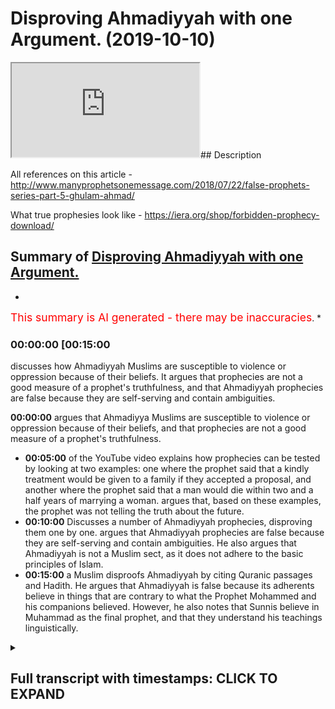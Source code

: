 # Disproving Ahmadiyyah with one Argument. (2019-10-10)

<iframe loading='lazy' src='https://www.youtube.com/embed/tFXReth0BEM'></iframe>## Description

All references on this article  - <http://www.manyprophetsonemessage.com/2018/07/22/false-prophets-series-part-5-ghulam-ahmad/>

What true prophesies look like - <https://iera.org/shop/forbidden-prophecy-download/>

## Summary of [Disproving Ahmadiyyah with one Argument.](https://www.youtube.com/watch?v=tFXReth0BEM)

*

<span style="color:red; font-size:125%">This summary is AI generated - there may be inaccuracies</span>. *

### <a onclick="modifyYTiframeseektime('900')">00:00:00 [00:15:00</a>

 discusses how Ahmadiyyah Muslims are susceptible to violence or oppression because of their beliefs. It argues that prophecies are not a good measure of a prophet's truthfulness, and that Ahmadiyyah prophecies are false because they are self-serving and contain ambiguities.

**<a onclick="modifyYTiframeseektime('0')">00:00:00</a>**  argues that Ahmadiyya Muslims are susceptible to violence or oppression because of their beliefs, and that prophecies are not a good measure of a prophet's truthfulness.

* **<a onclick="modifyYTiframeseektime('300')">00:05:00</a>** of the YouTube video explains how prophecies can be tested by looking at two examples: one where the prophet said that a kindly treatment would be given to a family if they accepted a proposal, and another where the prophet said that a man would die within two and a half years of marrying a woman. argues that, based on these examples, the prophet was not telling the truth about the future.
* **<a onclick="modifyYTiframeseektime('600')">00:10:00</a>** Discusses a number of Ahmadiyyah prophecies, disproving them one by one. argues that Ahmadiyyah prophecies are false because they are self-serving and contain ambiguities. He also argues that Ahmadiyyah is not a Muslim sect, as it does not adhere to the basic principles of Islam.
* **<a onclick="modifyYTiframeseektime('900')">00:15:00</a>**  a Muslim disproofs Ahmadiyyah by citing Quranic passages and Hadith. He argues that Ahmadiyyah is false because its adherents believe in things that are contrary to what the Prophet Mohammed and his companions believed. However, he also notes that Sunnis believe in Muhammad as the final prophet, and that they understand his teachings linguistically.

<details><summary><h2>Full transcript with timestamps: CLICK TO EXPAND</h2></summary>

<a onclick="modifyYTiframeseektime('0)')">0:00:00 Salam alaikum warahmatullahi what I care</a>
<a onclick="modifyYTiframeseektime('2)')">0:00:02 - how are you guys doing and this is a</a>
<a onclick="modifyYTiframeseektime('4)')">0:00:04 short video hopefully which is meant to</a>
<a onclick="modifyYTiframeseektime('7)')">0:00:07 elucidate our brothers and humanity from</a>
<a onclick="modifyYTiframeseektime('11)')">0:00:11 the at midi community of course we</a>
<a onclick="modifyYTiframeseektime('14)')">0:00:14 understand that the ahmadiyya community</a>
<a onclick="modifyYTiframeseektime('16)')">0:00:16 is a small community of about ten</a>
<a onclick="modifyYTiframeseektime('19)')">0:00:19 million people worldwide according to</a>
<a onclick="modifyYTiframeseektime('21)')">0:00:21 statistics and then we also understand</a>
<a onclick="modifyYTiframeseektime('23)')">0:00:23 that they because of that because of</a>
<a onclick="modifyYTiframeseektime('26)')">0:00:26 that may be susceptible to kind of</a>
<a onclick="modifyYTiframeseektime('29)')">0:00:29 violence or oppression all these things</a>
<a onclick="modifyYTiframeseektime('31)')">0:00:31 Wow so the first thing we should</a>
<a onclick="modifyYTiframeseektime('33)')">0:00:33 actually sell by saying is that whenever</a>
<a onclick="modifyYTiframeseektime('36)')">0:00:36 you see people who who are susceptible</a>
<a onclick="modifyYTiframeseektime('40)')">0:00:40 to those things we should be careful not</a>
<a onclick="modifyYTiframeseektime('42)')">0:00:42 to twist you know ideological points of</a>
<a onclick="modifyYTiframeseektime('45)')">0:00:45 contention theological points of</a>
<a onclick="modifyYTiframeseektime('47)')">0:00:47 contention which I'm going to raise in</a>
<a onclick="modifyYTiframeseektime('48)')">0:00:48 fact in this video to religious violence</a>
<a onclick="modifyYTiframeseektime('52)')">0:00:52 or oppression or anything like that so</a>
<a onclick="modifyYTiframeseektime('55)')">0:00:55 that's that's a disclaimer that I want</a>
<a onclick="modifyYTiframeseektime('56)')">0:00:56 to make and just for those who don't</a>
<a onclick="modifyYTiframeseektime('58)')">0:00:58 understand who and what the Atman is aa</a>
<a onclick="modifyYTiframeseektime('62)')">0:01:02 the admin is are a group of people who</a>
<a onclick="modifyYTiframeseektime('64)')">0:01:04 believe in the Quran the veracity of the</a>
<a onclick="modifyYTiframeseektime('66)')">0:01:06 Quran and they actually even believe in</a>
<a onclick="modifyYTiframeseektime('69)')">0:01:09 the son now the you know the the</a>
<a onclick="modifyYTiframeseektime('71)')">0:01:11 literature of the Muslims of the Sunni</a>
<a onclick="modifyYTiframeseektime('74)')">0:01:14 Muslims like Bukhari Muslim etc and what</a>
<a onclick="modifyYTiframeseektime('78)')">0:01:18 they also believe which is what</a>
<a onclick="modifyYTiframeseektime('79)')">0:01:19 separates them from the main body of</a>
<a onclick="modifyYTiframeseektime('81)')">0:01:21 Sunni Islam and Shia Islam the fact that</a>
<a onclick="modifyYTiframeseektime('85)')">0:01:25 there was a prophet that came after they</a>
<a onclick="modifyYTiframeseektime('86)')">0:01:26 call him what I'm Ahmed now this man was</a>
<a onclick="modifyYTiframeseektime('88)')">0:01:28 a man who was born 1835 and died in 1908</a>
<a onclick="modifyYTiframeseektime('92)')">0:01:32 and was in British occupied India at</a>
<a onclick="modifyYTiframeseektime('96)')">0:01:36 that time now I'm not gonna go to</a>
<a onclick="modifyYTiframeseektime('98)')">0:01:38 conspiracy theories about him lazing and</a>
<a onclick="modifyYTiframeseektime('100)')">0:01:40 conspiring with the British it of course</a>
<a onclick="modifyYTiframeseektime('102)')">0:01:42 this is the main stream kind of</a>
<a onclick="modifyYTiframeseektime('104)')">0:01:44 narrative within Sunni circles which is</a>
<a onclick="modifyYTiframeseektime('107)')">0:01:47 that you know he was conspiring with a</a>
<a onclick="modifyYTiframeseektime('109)')">0:01:49 British or he was enacting the British</a>
<a onclick="modifyYTiframeseektime('111)')">0:01:51 will in that you know he kind of unquiet</a>
<a onclick="modifyYTiframeseektime('117)')">0:01:57 eyes the the obligation of jihad</a>
<a onclick="modifyYTiframeseektime('121)')">0:02:01 physical fighting back because the</a>
<a onclick="modifyYTiframeseektime('124)')">0:02:04 British at that time they had an agenda</a>
<a onclick="modifyYTiframeseektime('127)')">0:02:07 of course to to</a>
<a onclick="modifyYTiframeseektime('131)')">0:02:11 do you militarize if you like the</a>
<a onclick="modifyYTiframeseektime('134)')">0:02:14 aggressing military elements of the</a>
<a onclick="modifyYTiframeseektime('137)')">0:02:17 indian colonial people's that's that's a</a>
<a onclick="modifyYTiframeseektime('141)')">0:02:21 conspiracy i will call it or it could be</a>
<a onclick="modifyYTiframeseektime('143)')">0:02:23 true</a>
<a onclick="modifyYTiframeseektime('143)')">0:02:23 i'm not going into the details of this</a>
<a onclick="modifyYTiframeseektime('145)')">0:02:25 now because it's not my area of interest</a>
<a onclick="modifyYTiframeseektime('147)')">0:02:27 at this point in time but it's important</a>
<a onclick="modifyYTiframeseektime('150)')">0:02:30 just to know what kind of narratives are</a>
<a onclick="modifyYTiframeseektime('152)')">0:02:32 out there now here's what I do want to</a>
<a onclick="modifyYTiframeseektime('154)')">0:02:34 say what you think is very important how</a>
<a onclick="modifyYTiframeseektime('157)')">0:02:37 do we know a profit is a profit this is</a>
<a onclick="modifyYTiframeseektime('159)')">0:02:39 a good question</a>
<a onclick="modifyYTiframeseektime('160)')">0:02:40 okay how do we know a profit is a profit</a>
<a onclick="modifyYTiframeseektime('161)')">0:02:41 now in the Islamic tradition I've</a>
<a onclick="modifyYTiframeseektime('163)')">0:02:43 already made the argument that from a</a>
<a onclick="modifyYTiframeseektime('165)')">0:02:45 completely textual basis that they</a>
<a onclick="modifyYTiframeseektime('168)')">0:02:48 cannot be seen to be any profit that</a>
<a onclick="modifyYTiframeseektime('169)')">0:02:49 comes after Prophet Muhammad why because</a>
<a onclick="modifyYTiframeseektime('172)')">0:02:52 of the versions of lab where he's</a>
<a onclick="modifyYTiframeseektime('174)')">0:02:54 referred to as hot and hot in the</a>
<a onclick="modifyYTiframeseektime('176)')">0:02:56 beginning so that he's the scene of the</a>
<a onclick="modifyYTiframeseektime('180)')">0:03:00 profits point is also the final prophet</a>
<a onclick="modifyYTiframeseektime('182)')">0:03:02 now linguists and professor hoon</a>
<a onclick="modifyYTiframeseektime('184)')">0:03:04 exegetes of the Quran through all of</a>
<a onclick="modifyYTiframeseektime('186)')">0:03:06 history have said that this means that</a>
<a onclick="modifyYTiframeseektime('188)')">0:03:08 he is the final prophet the Prophet</a>
<a onclick="modifyYTiframeseektime('189)')">0:03:09 himself said in Buhari</a>
<a onclick="modifyYTiframeseektime('191)')">0:03:11 in many different anyway I have in fact</a>
<a onclick="modifyYTiframeseektime('193)')">0:03:13 different narrations that let it be</a>
<a onclick="modifyYTiframeseektime('195)')">0:03:15 about me there's no prophet afternoon</a>
<a onclick="modifyYTiframeseektime('196)')">0:03:16 now this is the strongest argument and</a>
<a onclick="modifyYTiframeseektime('198)')">0:03:18 there are many arguments which are</a>
<a onclick="modifyYTiframeseektime('199)')">0:03:19 subsidiary to those arguments we shall</a>
<a onclick="modifyYTiframeseektime('201)')">0:03:21 meet to show that there cannot be a</a>
<a onclick="modifyYTiframeseektime('204)')">0:03:24 prophet after prophet Muhammad from an</a>
<a onclick="modifyYTiframeseektime('206)')">0:03:26 Islamic perspective however there's an</a>
<a onclick="modifyYTiframeseektime('208)')">0:03:28 argument I want to make today which is a</a>
<a onclick="modifyYTiframeseektime('210)')">0:03:30 different kind of argument you see well</a>
<a onclick="modifyYTiframeseektime('212)')">0:03:32 I'm with himself who as we've said was</a>
<a onclick="modifyYTiframeseektime('215)')">0:03:35 quite modern man in terms of his</a>
<a onclick="modifyYTiframeseektime('216)')">0:03:36 political placement</a>
<a onclick="modifyYTiframeseektime('218)')">0:03:38 he says the following he says that to</a>
<a onclick="modifyYTiframeseektime('221)')">0:03:41 draw to judge my truthfulness or lies</a>
<a onclick="modifyYTiframeseektime('223)')">0:03:43 there is no better test than prophesies</a>
<a onclick="modifyYTiframeseektime('226)')">0:03:46 and he also said let it be known to the</a>
<a onclick="modifyYTiframeseektime('229)')">0:03:49 unbelieving persons that my truthfulness</a>
<a onclick="modifyYTiframeseektime('231)')">0:03:51 or false will be judged on my prophecies</a>
<a onclick="modifyYTiframeseektime('233)')">0:03:53 there is no other touchstone for it and</a>
<a onclick="modifyYTiframeseektime('236)')">0:03:56 of course I'm going to provide an</a>
<a onclick="modifyYTiframeseektime('238)')">0:03:58 article with all of the references for</a>
<a onclick="modifyYTiframeseektime('242)')">0:04:02 these things that he said so what he's</a>
<a onclick="modifyYTiframeseektime('244)')">0:04:04 saying is and this is mentioned just</a>
<a onclick="modifyYTiframeseektime('249)')">0:04:09 mentioned you know</a>
<a onclick="modifyYTiframeseektime('257)')">0:04:17 in Boots where I will show you the</a>
<a onclick="modifyYTiframeseektime('260)')">0:04:20 evidences for the references for those</a>
<a onclick="modifyYTiframeseektime('263)')">0:04:23 particular quotations I just came as I'm</a>
<a onclick="modifyYTiframeseektime('266)')">0:04:26 finding those quotations what I'm gonna</a>
<a onclick="modifyYTiframeseektime('267)')">0:04:27 say is that I believe that what a madman</a>
<a onclick="modifyYTiframeseektime('269)')">0:04:29 is actually right these points in fact</a>
<a onclick="modifyYTiframeseektime('272)')">0:04:32 it is a good point to make that</a>
<a onclick="modifyYTiframeseektime('274)')">0:04:34 prophecies are wise required for example</a>
<a onclick="modifyYTiframeseektime('276)')">0:04:36 those two things to judge my</a>
<a onclick="modifyYTiframeseektime('278)')">0:04:38 truthfulness of lives is no business and</a>
<a onclick="modifyYTiframeseektime('280)')">0:04:40 prophecies is mentioned in a book called</a>
<a onclick="modifyYTiframeseektime('282)')">0:04:42 rahani Mazzini the volume 19 page 288 is</a>
<a onclick="modifyYTiframeseektime('287)')">0:04:47 also let it be known to the unbelieving</a>
<a onclick="modifyYTiframeseektime('289)')">0:04:49 persons that my truthfulness or false</a>
<a onclick="modifyYTiframeseektime('291)')">0:04:51 winters am uneasy there is no better</a>
<a onclick="modifyYTiframeseektime('293)')">0:04:53 touchstone for it is in Amenas he mocked</a>
<a onclick="modifyYTiframeseektime('295)')">0:04:55 he Islam page 208 of these references I</a>
<a onclick="modifyYTiframeseektime('299)')">0:04:59 will provide in an article which I'm</a>
<a onclick="modifyYTiframeseektime('302)')">0:05:02 basing it on this research on now having</a>
<a onclick="modifyYTiframeseektime('305)')">0:05:05 said that he's saying basically my</a>
<a onclick="modifyYTiframeseektime('306)')">0:05:06 prophecies which is my predictions of</a>
<a onclick="modifyYTiframeseektime('308)')">0:05:08 the future this is the touchstone to</a>
<a onclick="modifyYTiframeseektime('311)')">0:05:11 know if I'm truthful and I think this is</a>
<a onclick="modifyYTiframeseektime('312)')">0:05:12 a very fair test because if someone is</a>
<a onclick="modifyYTiframeseektime('314)')">0:05:14 being divinely inspired if someone is</a>
<a onclick="modifyYTiframeseektime('317)')">0:05:17 being divinely inspired they should be</a>
<a onclick="modifyYTiframeseektime('319)')">0:05:19 in fact yeah telling the truth about the</a>
<a onclick="modifyYTiframeseektime('322)')">0:05:22 future because if God is all-knowing he</a>
<a onclick="modifyYTiframeseektime('323)')">0:05:23 knows the future as well</a>
<a onclick="modifyYTiframeseektime('324)')">0:05:24 very fair enough and that is actually</a>
<a onclick="modifyYTiframeseektime('326)')">0:05:26 one of the challenges we as Muslims make</a>
<a onclick="modifyYTiframeseektime('328)')">0:05:28 to non-muslims that if the Prophet had</a>
<a onclick="modifyYTiframeseektime('331)')">0:05:31 made a prediction of the future that is</a>
<a onclick="modifyYTiframeseektime('333)')">0:05:33 time-bound</a>
<a onclick="modifyYTiframeseektime('334)')">0:05:34 for example place bound that ship have</a>
<a onclick="modifyYTiframeseektime('338)')">0:05:38 materialized and if it can be falsified</a>
<a onclick="modifyYTiframeseektime('339)')">0:05:39 this effectively falsify his prophethood</a>
<a onclick="modifyYTiframeseektime('342)')">0:05:42 it's a very fair enough test because no</a>
<a onclick="modifyYTiframeseektime('344)')">0:05:44 one knows the future for sure now I want</a>
<a onclick="modifyYTiframeseektime('347)')">0:05:47 to just introduce you to two prophecies</a>
<a onclick="modifyYTiframeseektime('348)')">0:05:48 or two or three prophecies that will I'm</a>
<a onclick="modifyYTiframeseektime('350)')">0:05:50 adamant made and we want to look at</a>
<a onclick="modifyYTiframeseektime('351)')">0:05:51 these prophecies and see was he telling</a>
<a onclick="modifyYTiframeseektime('353)')">0:05:53 the truth or not he says what a madman</a>
<a onclick="modifyYTiframeseektime('357)')">0:05:57 says in the following he says it was</a>
<a onclick="modifyYTiframeseektime('359)')">0:05:59 revealed to me by the Most High God that</a>
<a onclick="modifyYTiframeseektime('363)')">0:06:03 I should seek the hand of Ahmed begs</a>
<a onclick="modifyYTiframeseektime('365)')">0:06:05 Eldar eldest daughter and to tell them</a>
<a onclick="modifyYTiframeseektime('368)')">0:06:08 that a kindly treatment shall be dealt</a>
<a onclick="modifyYTiframeseektime('371)')">0:06:11 to them if they accept the proposal and</a>
<a onclick="modifyYTiframeseektime('373)')">0:06:13 that this marriage shall bring to them</a>
<a onclick="modifyYTiframeseektime('375)')">0:06:15 blessings and blissful beatitude but if</a>
<a onclick="modifyYTiframeseektime('378)')">0:06:18 they should refuse to do so the end of</a>
<a onclick="modifyYTiframeseektime('381)')">0:06:21 the girl shall be very sad</a>
<a onclick="modifyYTiframeseektime('383)')">0:06:23 and the man who shall marry her shall</a>
<a onclick="modifyYTiframeseektime('386)')">0:06:26 die</a>
<a onclick="modifyYTiframeseektime('386)')">0:06:26 within two and a half years and her</a>
<a onclick="modifyYTiframeseektime('388)')">0:06:28 father within three years from the date</a>
<a onclick="modifyYTiframeseektime('390)')">0:06:30 of marriage God the most high will</a>
<a onclick="modifyYTiframeseektime('393)')">0:06:33 remove every obstacle in the end bring</a>
<a onclick="modifyYTiframeseektime('396)')">0:06:36 her into marriage with me Tocqueville</a>
<a onclick="modifyYTiframeseektime('398)')">0:06:38 Allah saying this yeah and turn the</a>
<a onclick="modifyYTiframeseektime('400)')">0:06:40 irreligious people into Muslims and</a>
<a onclick="modifyYTiframeseektime('402)')">0:06:42 bring to guidance those who have lost</a>
<a onclick="modifyYTiframeseektime('405)')">0:06:45 the right path it's very clear what a</a>
<a onclick="modifyYTiframeseektime('409)')">0:06:49 madman is saying that he will marry this</a>
<a onclick="modifyYTiframeseektime('411)')">0:06:51 woman</a>
<a onclick="modifyYTiframeseektime('412)')">0:06:52 whose name is Mohammad II Begum yeah</a>
<a onclick="modifyYTiframeseektime('415)')">0:06:55 he's saying that will happen in this</a>
<a onclick="modifyYTiframeseektime('416)')">0:06:56 time if this doesn't happen and so on</a>
<a onclick="modifyYTiframeseektime('418)')">0:06:58 then we problematic now highs will jump</a>
<a onclick="modifyYTiframeseektime('421)')">0:07:01 on this and say well hold on he says</a>
<a onclick="modifyYTiframeseektime('422)')">0:07:02 that if the people repent there was a</a>
<a onclick="modifyYTiframeseektime('424)')">0:07:04 condition of repentance the family if</a>
<a onclick="modifyYTiframeseektime('426)')">0:07:06 the family doesn't repent then all these</a>
<a onclick="modifyYTiframeseektime('428)')">0:07:08 things will happen however even after a</a>
<a onclick="modifyYTiframeseektime('431)')">0:07:11 family was sending because they got a</a>
<a onclick="modifyYTiframeseektime('433)')">0:07:13 little bit worried actually maybe this</a>
<a onclick="modifyYTiframeseektime('434)')">0:07:14 guy is telling the truth the family side</a>
<a onclick="modifyYTiframeseektime('436)')">0:07:16 writing you know letters of apology to</a>
<a onclick="modifyYTiframeseektime('438)')">0:07:18 the two and so on even after that he</a>
<a onclick="modifyYTiframeseektime('442)')">0:07:22 reiterated so a company because of</a>
<a onclick="modifyYTiframeseektime('444)')">0:07:24 repentance he reiterated the same</a>
<a onclick="modifyYTiframeseektime('446)')">0:07:26 message she said even after they</a>
<a onclick="modifyYTiframeseektime('449)')">0:07:29 supposedly you know apologized and so on</a>
<a onclick="modifyYTiframeseektime('451)')">0:07:31 but the death of Ahmed but beg broke</a>
<a onclick="modifyYTiframeseektime('454)')">0:07:34 their backs and this was why they sent</a>
<a onclick="modifyYTiframeseektime('456)')">0:07:36 letters of apology and regret so he's</a>
<a onclick="modifyYTiframeseektime('458)')">0:07:38 acknowledging that they said assembly is</a>
<a onclick="modifyYTiframeseektime('460)')">0:07:40 of a program as they were struck by fear</a>
<a onclick="modifyYTiframeseektime('463)')">0:07:43 and terror in their hearts it was</a>
<a onclick="modifyYTiframeseektime('464)')">0:07:44 essential that God the Most High</a>
<a onclick="modifyYTiframeseektime('466)')">0:07:46 according to his ancient way postponed</a>
<a onclick="modifyYTiframeseektime('468)')">0:07:48 the day of punishment to some later time</a>
<a onclick="modifyYTiframeseektime('470)')">0:07:50 that is to the time when those people</a>
<a onclick="modifyYTiframeseektime('473)')">0:07:53 again turned back fully to another time</a>
<a onclick="modifyYTiframeseektime('476)')">0:07:56 of fearing and turning to God is</a>
<a onclick="modifyYTiframeseektime('478)')">0:07:58 displayed as proved by the whole of the</a>
<a onclick="modifyYTiframeseektime('480)')">0:08:00 Quran but the essence of the prophecy</a>
<a onclick="modifyYTiframeseektime('483)')">0:08:03 that this woman will enter into this</a>
<a onclick="modifyYTiframeseektime('485)')">0:08:05 marriage with me is an absolute fate</a>
<a onclick="modifyYTiframeseektime('488)')">0:08:08 isn't a discovery is an absolute fate</a>
<a onclick="modifyYTiframeseektime('491)')">0:08:11 which cannot be averted now this is</a>
<a onclick="modifyYTiframeseektime('494)')">0:08:14 clear even after the so-called</a>
<a onclick="modifyYTiframeseektime('496)')">0:08:16 repentance and apology so absolute faith</a>
<a onclick="modifyYTiframeseektime('498)')">0:08:18 which were which one cannot be averted</a>
<a onclick="modifyYTiframeseektime('500)')">0:08:20 he says so after these days when God the</a>
<a onclick="modifyYTiframeseektime('502)')">0:08:22 most high sees that these people's</a>
<a onclick="modifyYTiframeseektime('504)')">0:08:24 hearts have hardened and that they have</a>
<a onclick="modifyYTiframeseektime('506)')">0:08:26 not valued the few days of respite and</a>
<a onclick="modifyYTiframeseektime('509)')">0:08:29 relaxation given to them then he will</a>
<a onclick="modifyYTiframeseektime('511)')">0:08:31 turn to the fulfillment of the prophecy</a>
<a onclick="modifyYTiframeseektime('513)')">0:08:33 of his holy word</a>
<a onclick="modifyYTiframeseektime('515)')">0:08:35 so you can't say that because of all the</a>
<a onclick="modifyYTiframeseektime('517)')">0:08:37 family repented because here saying he's</a>
<a onclick="modifyYTiframeseektime('518)')">0:08:38 definitely she's been definitely to be</a>
<a onclick="modifyYTiframeseektime('519)')">0:08:39 married with me what did this happen</a>
<a onclick="modifyYTiframeseektime('525)')">0:08:45 was he ever married to Mohamed he bigger</a>
<a onclick="modifyYTiframeseektime('527)')">0:08:47 this is the question we have to ask</a>
<a onclick="modifyYTiframeseektime('529)')">0:08:49 because this was saying it's absolute</a>
<a onclick="modifyYTiframeseektime('530)')">0:08:50 the answer is no he never married her</a>
<a onclick="modifyYTiframeseektime('534)')">0:08:54 and there's no evidence like he married</a>
<a onclick="modifyYTiframeseektime('535)')">0:08:55 her in fact she got married to another</a>
<a onclick="modifyYTiframeseektime('536)')">0:08:56 man now then all those bad things happen</a>
<a onclick="modifyYTiframeseektime('539)')">0:08:59 to Mohammed he Begum did you know did</a>
<a onclick="modifyYTiframeseektime('543)')">0:09:03 Allah break their backs and so on no</a>
<a onclick="modifyYTiframeseektime('545)')">0:09:05 more so the question is how can his</a>
<a onclick="modifyYTiframeseektime('549)')">0:09:09 prophecy be wrong if he knows the future</a>
<a onclick="modifyYTiframeseektime('550)')">0:09:10 it seems someone may be a critical say</a>
<a onclick="modifyYTiframeseektime('554)')">0:09:14 this man really wanted to get married to</a>
<a onclick="modifyYTiframeseektime('555)')">0:09:15 this woman was using fear tactics to try</a>
<a onclick="modifyYTiframeseektime('559)')">0:09:19 to persuade the woman for marriage but</a>
<a onclick="modifyYTiframeseektime('562)')">0:09:22 that never materialized but</a>
<a onclick="modifyYTiframeseektime('564)')">0:09:24 unfortunately what that did is it put</a>
<a onclick="modifyYTiframeseektime('566)')">0:09:26 the cat in with the pigeons it put the</a>
<a onclick="modifyYTiframeseektime('567)')">0:09:27 spanner in with the Woodworks because</a>
<a onclick="modifyYTiframeseektime('569)')">0:09:29 now we can say that this is a false</a>
<a onclick="modifyYTiframeseektime('571)')">0:09:31 prophecy which effectively you could</a>
<a onclick="modifyYTiframeseektime('574)')">0:09:34 argue falsifies his whole claim to</a>
<a onclick="modifyYTiframeseektime('578)')">0:09:38 profit so by the way he says this and</a>
<a onclick="modifyYTiframeseektime('582)')">0:09:42 I'll give you the references in the</a>
<a onclick="modifyYTiframeseektime('584)')">0:09:44 article you can check the other comfort</a>
<a onclick="modifyYTiframeseektime('585)')">0:09:45 in the description box</a>
<a onclick="modifyYTiframeseektime('586)')">0:09:46 by the way of prophecy the exalted God</a>
<a onclick="modifyYTiframeseektime('589)')">0:09:49 revealed him to his number one that</a>
<a onclick="modifyYTiframeseektime('591)')">0:09:51 ultimately the elder daughter of Mirza</a>
<a onclick="modifyYTiframeseektime('593)')">0:09:53 Ahmed Beck son of menahalim Beck would</a>
<a onclick="modifyYTiframeseektime('597)')">0:09:57 be married to me these people will</a>
<a onclick="modifyYTiframeseektime('599)')">0:09:59 resort to great hostility and would put</a>
<a onclick="modifyYTiframeseektime('601)')">0:10:01 many obstacles in the way but in the end</a>
<a onclick="modifyYTiframeseektime('603)')">0:10:03 it would surely take place the exalted</a>
<a onclick="modifyYTiframeseektime('606)')">0:10:06 God by all possible means bring her to</a>
<a onclick="modifyYTiframeseektime('608)')">0:10:08 me</a>
<a onclick="modifyYTiframeseektime('609)')">0:10:09 whether a virgin or a widow and would</a>
<a onclick="modifyYTiframeseektime('611)')">0:10:11 remove all impediments and would of</a>
<a onclick="modifyYTiframeseektime('613)')">0:10:13 necessity to the Sun and no one will be</a>
<a onclick="modifyYTiframeseektime('617)')">0:10:17 able to prevent it yeah if this has been</a>
<a onclick="modifyYTiframeseektime('621)')">0:10:21 in the hadith literature of the Salim</a>
<a onclick="modifyYTiframeseektime('624)')">0:10:24 that he was saying that this is gonna</a>
<a onclick="modifyYTiframeseektime('626)')">0:10:26 happen I'm gonna marry this woman and he</a>
<a onclick="modifyYTiframeseektime('628)')">0:10:28 never did it imagine what the Orientals</a>
<a onclick="modifyYTiframeseektime('629)')">0:10:29 would be doing they'll be having a field</a>
<a onclick="modifyYTiframeseektime('631)')">0:10:31 day with this information now look at</a>
<a onclick="modifyYTiframeseektime('636)')">0:10:36 this</a>
<a onclick="modifyYTiframeseektime('636)')">0:10:36 in addition to this false prophecy yeah</a>
<a onclick="modifyYTiframeseektime('638)')">0:10:38 secondary one he says it is God's</a>
<a onclick="modifyYTiframeseektime('641)')">0:10:41 intention this is him again God's</a>
<a onclick="modifyYTiframeseektime('644)')">0:10:44 intention that he will bring two ladies</a>
<a onclick="modifyYTiframeseektime('646)')">0:10:46 in my wedlock</a>
<a onclick="modifyYTiframeseektime('648)')">0:10:48 one will be a virgin and the other a</a>
<a onclick="modifyYTiframeseektime('650)')">0:10:50 widow</a>
<a onclick="modifyYTiframeseektime('651)')">0:10:51 therefore this inspiration now as</a>
<a onclick="modifyYTiframeseektime('653)')">0:10:53 related to the version has been</a>
<a onclick="modifyYTiframeseektime('655)')">0:10:55 fulfilled and presented by the grace of</a>
<a onclick="modifyYTiframeseektime('657)')">0:10:57 God I have four sons from it this wife</a>
<a onclick="modifyYTiframeseektime('659)')">0:10:59 I'm still waiting for the fulfillment of</a>
<a onclick="modifyYTiframeseektime('661)')">0:11:01 the inspiration regarding Widow now the</a>
<a onclick="modifyYTiframeseektime('663)')">0:11:03 thing is what I'm not married twice most</a>
<a onclick="modifyYTiframeseektime('664)')">0:11:04 two versions he married twice before and</a>
<a onclick="modifyYTiframeseektime('667)')">0:11:07 he married - harmik Bibi and no strategy</a>
<a onclick="modifyYTiframeseektime('669)')">0:11:09 em bigger both of them yes both of them</a>
<a onclick="modifyYTiframeseektime('673)')">0:11:13 are virgins now the question is he said</a>
<a onclick="modifyYTiframeseektime('675)')">0:11:15 I'm gonna marry a virgin and the widow</a>
<a onclick="modifyYTiframeseektime('676)')">0:11:16 so wait a minute we should do it the</a>
<a onclick="modifyYTiframeseektime('679)')">0:11:19 other way Widow that he married well</a>
<a onclick="modifyYTiframeseektime('681)')">0:11:21 someone can argue well when he married</a>
<a onclick="modifyYTiframeseektime('683)')">0:11:23 her she was no longer a virgin okay well</a>
<a onclick="modifyYTiframeseektime('686)')">0:11:26 this is the when she outlived him so she</a>
<a onclick="modifyYTiframeseektime('688)')">0:11:28 became a widow but doesn't work like</a>
<a onclick="modifyYTiframeseektime('690)')">0:11:30 that because he said he'll bring him -</a>
<a onclick="modifyYTiframeseektime('692)')">0:11:32 no I - my wedlock eonni</a>
<a onclick="modifyYTiframeseektime('695)')">0:11:35 that she was in that state of being a</a>
<a onclick="modifyYTiframeseektime('696)')">0:11:36 widow already and then she was brought</a>
<a onclick="modifyYTiframeseektime('699)')">0:11:39 to my weblog not that I made her the</a>
<a onclick="modifyYTiframeseektime('701)')">0:11:41 widow or because of me she became a</a>
<a onclick="modifyYTiframeseektime('703)')">0:11:43 widow Yani</a>
<a onclick="modifyYTiframeseektime('704)')">0:11:44 so the two things here are interlinked</a>
<a onclick="modifyYTiframeseektime('706)')">0:11:46 false prophecies relating to marriage</a>
<a onclick="modifyYTiframeseektime('708)')">0:11:48 and so obviously someone will argue if</a>
<a onclick="modifyYTiframeseektime('711)')">0:11:51 there was an oriental census</a>
<a onclick="modifyYTiframeseektime('713)')">0:11:53 [Music]</a>
<a onclick="modifyYTiframeseektime('714)')">0:11:54 self-serving prophesies because you want</a>
<a onclick="modifyYTiframeseektime('717)')">0:11:57 to marry the Orient this will sell us</a>
<a onclick="modifyYTiframeseektime('719)')">0:11:59 you want to hear the problem on tomorrow</a>
<a onclick="modifyYTiframeseektime('720)')">0:12:00 and therefore you say you're gonna marry</a>
<a onclick="modifyYTiframeseektime('722)')">0:12:02 this otherwise break your back to sand</a>
<a onclick="modifyYTiframeseektime('723)')">0:12:03 that they would have a field day with</a>
<a onclick="modifyYTiframeseektime('725)')">0:12:05 this and that he did not marry and so on</a>
<a onclick="modifyYTiframeseektime('728)')">0:12:08 so forth by him</a>
<a onclick="modifyYTiframeseektime('729)')">0:12:09 so imagine if it was us as the Sunni</a>
<a onclick="modifyYTiframeseektime('731)')">0:12:11 Muslims will be here elated in front of</a>
<a onclick="modifyYTiframeseektime('734)')">0:12:14 the international community with such</a>
<a onclick="modifyYTiframeseektime('736)')">0:12:16 false prophecies</a>
<a onclick="modifyYTiframeseektime('737)')">0:12:17 moreover well I'm Ahmed said I shall die</a>
<a onclick="modifyYTiframeseektime('741)')">0:12:21 in Mecca or Medina and the man never</a>
<a onclick="modifyYTiframeseektime('744)')">0:12:24 stepped foot in Mecca or Medina what</a>
<a onclick="modifyYTiframeseektime('746)')">0:12:26 more do you want</a>
<a onclick="modifyYTiframeseektime('747)')">0:12:27 ladies and gentlemen let's read the</a>
<a onclick="modifyYTiframeseektime('749)')">0:12:29 whole thing are you taking out of</a>
<a onclick="modifyYTiframeseektime('750)')">0:12:30 context</a>
<a onclick="modifyYTiframeseektime('750)')">0:12:30 I don't think me brother because you</a>
<a onclick="modifyYTiframeseektime('752)')">0:12:32 need you so this I shall die in Mecca</a>
<a onclick="modifyYTiframeseektime('754)')">0:12:34 Medina means that before my death I</a>
<a onclick="modifyYTiframeseektime('757)')">0:12:37 shall be bestowed victory like that of</a>
<a onclick="modifyYTiframeseektime('759)')">0:12:39 madcap listen to this that I should say</a>
<a onclick="modifyYTiframeseektime('761)')">0:12:41 that the holy prophet had vanquished his</a>
<a onclick="modifyYTiframeseektime('763)')">0:12:43 enemies through them</a>
<a onclick="modifyYTiframeseektime('764)')">0:12:44 sensation of majestic signs of Allah so</a>
<a onclick="modifyYTiframeseektime('766)')">0:12:46 it will happen now the second meaning is</a>
<a onclick="modifyYTiframeseektime('768)')">0:12:48 that before my death I shall bestow the</a>
<a onclick="modifyYTiframeseektime('770)')">0:12:50 victory like that of Medina which means</a>
<a onclick="modifyYTiframeseektime('773)')">0:12:53 that people's heart will be their own</a>
<a onclick="modifyYTiframeseektime('775)')">0:12:55 inclined towards me the phrase God has</a>
<a onclick="modifyYTiframeseektime('779)')">0:12:59 decreed I and my messengers shall</a>
<a onclick="modifyYTiframeseektime('781)')">0:13:01 prevail points of victory like that was</a>
<a onclick="modifyYTiframeseektime('783)')">0:13:03 Mecca and the phrase peace is the word</a>
<a onclick="modifyYTiframeseektime('786)')">0:13:06 for my merciful look point to a picture</a>
<a onclick="modifyYTiframeseektime('787)')">0:13:07 like that of Medina wait a minute</a>
<a onclick="modifyYTiframeseektime('789)')">0:13:09 ten million people in the world which is</a>
<a onclick="modifyYTiframeseektime('790)')">0:13:10 the side the size of London as a</a>
<a onclick="modifyYTiframeseektime('792)')">0:13:12 religious community what Mecca Medina</a>
<a onclick="modifyYTiframeseektime('794)')">0:13:14 I'm sorry to say how can you even</a>
<a onclick="modifyYTiframeseektime('796)')">0:13:16 compare the victory of Muhammad's Allah</a>
<a onclick="modifyYTiframeseektime('798)')">0:13:18 as something was stretched yeah from</a>
<a onclick="modifyYTiframeseektime('801)')">0:13:21 Michelle a calamity never of Arabia from</a>
<a onclick="modifyYTiframeseektime('804)')">0:13:24 the east part the worst is the worst</a>
<a onclick="modifyYTiframeseektime('805)')">0:13:25 part of the West with such Yanni sorry</a>
<a onclick="modifyYTiframeseektime('809)')">0:13:29 to say in significant gains</a>
<a onclick="modifyYTiframeseektime('812)')">0:13:32 comparatively from a demographic</a>
<a onclick="modifyYTiframeseektime('813)')">0:13:33 perspective of Allah but then those</a>
<a onclick="modifyYTiframeseektime('816)')">0:13:36 don't forget hold on I told us the truth</a>
<a onclick="modifyYTiframeseektime('819)')">0:13:39 so the Kakadu he spoke the truth</a>
<a onclick="modifyYTiframeseektime('823)')">0:13:43 even though in many instances he did not</a>
<a onclick="modifyYTiframeseektime('825)')">0:13:45 speak the truth - he said in so saying</a>
<a onclick="modifyYTiframeseektime('828)')">0:13:48 he said to judge my truthful missile</a>
<a onclick="modifyYTiframeseektime('831)')">0:13:51 lies there is no better test than</a>
<a onclick="modifyYTiframeseektime('832)')">0:13:52 prophesies like we use the prophecies</a>
<a onclick="modifyYTiframeseektime('834)')">0:13:54 and we come to the conclusion that</a>
<a onclick="modifyYTiframeseektime('836)')">0:13:56 actually when you came to predicting the</a>
<a onclick="modifyYTiframeseektime('838)')">0:13:58 future you did a miserable job you did</a>
<a onclick="modifyYTiframeseektime('841)')">0:14:01 not do the right thing and therefore in</a>
<a onclick="modifyYTiframeseektime('844)')">0:14:04 addition to all of those evidences that</a>
<a onclick="modifyYTiframeseektime('847)')">0:14:07 point to the fact that problem house our</a>
<a onclick="modifyYTiframeseektime('848)')">0:14:08 salah is the final messenger you also</a>
<a onclick="modifyYTiframeseektime('850)')">0:14:10 have these clear evidences to the</a>
<a onclick="modifyYTiframeseektime('853)')">0:14:13 brothers to the sisters in humanity</a>
<a onclick="modifyYTiframeseektime('855)')">0:14:15 there are many brothers and sisters</a>
<a onclick="modifyYTiframeseektime('856)')">0:14:16 which claim which clearly show</a>
<a onclick="modifyYTiframeseektime('859)')">0:14:19 unequivocally ambiguously that Allah</a>
<a onclick="modifyYTiframeseektime('862)')">0:14:22 Muhammad made false prophecies with this</a>
<a onclick="modifyYTiframeseektime('864)')">0:14:24 legend gentlemen why I think we have to</a>
<a onclick="modifyYTiframeseektime('866)')">0:14:26 be humble and I apologize if I came</a>
<a onclick="modifyYTiframeseektime('869)')">0:14:29 across the lip of passion but it's very</a>
<a onclick="modifyYTiframeseektime('870)')">0:14:30 important matter if we're gonna yeah me</a>
<a onclick="modifyYTiframeseektime('873)')">0:14:33 leave a sort of album I'm going to leave</a>
<a onclick="modifyYTiframeseektime('875)')">0:14:35 the bulk of the Muslim</a>
<a onclick="modifyYTiframeseektime('877)')">0:14:37 body in their reasoning that remark</a>
<a onclick="modifyYTiframeseektime('879)')">0:14:39 system is the final perfect the question</a>
<a onclick="modifyYTiframeseektime('881)')">0:14:41 is there has to be some incredibly</a>
<a onclick="modifyYTiframeseektime('883)')">0:14:43 strong evidences neither this man show</a>
<a onclick="modifyYTiframeseektime('886)')">0:14:46 voilá moment that he had a revelation</a>
<a onclick="modifyYTiframeseektime('889)')">0:14:49 from his own words or from the</a>
<a onclick="modifyYTiframeseektime('892)')">0:14:52 information that is provided up on</a>
<a onclick="modifyYTiframeseektime('894)')">0:14:54 Amazon</a>
<a onclick="modifyYTiframeseektime('895)')">0:14:55 we invite the brothers and sisters in a</a>
<a onclick="modifyYTiframeseektime('897)')">0:14:57 comedy sect to come to a mainstream</a>
<a onclick="modifyYTiframeseektime('900)')">0:15:00 Islam and shot a lot to just go back to</a>
<a onclick="modifyYTiframeseektime('903)')">0:15:03 what the Sahaba believed him</a>
<a onclick="modifyYTiframeseektime('904)')">0:15:04 feminine women you meant to be for buddy</a>
<a onclick="modifyYTiframeseektime('907)')">0:15:07 fellow into a loafer in them at home</a>
<a onclick="modifyYTiframeseektime('908)')">0:15:08 Fisher Park if I say ik fecal mobilize</a>
<a onclick="modifyYTiframeseektime('910)')">0:15:10 the Quran says if they believe in what</a>
<a onclick="modifyYTiframeseektime('912)')">0:15:12 you guys believe in them they're on the</a>
<a onclick="modifyYTiframeseektime('913)')">0:15:13 right path and if they go away from that</a>
<a onclick="modifyYTiframeseektime('915)')">0:15:15 then they are in France question I just</a>
<a onclick="modifyYTiframeseektime('918)')">0:15:18 say to the brothers let's go back to</a>
<a onclick="modifyYTiframeseektime('919)')">0:15:19 what the Sahaba said on these matters</a>
<a onclick="modifyYTiframeseektime('920)')">0:15:20 let's see what the morph SEO Hyun said</a>
<a onclick="modifyYTiframeseektime('922)')">0:15:22 let's see what the exegete said for</a>
<a onclick="modifyYTiframeseektime('924)')">0:15:24 hundreds of years was the Prophet</a>
<a onclick="modifyYTiframeseektime('926)')">0:15:26 Mohammed the final prophet or not did</a>
<a onclick="modifyYTiframeseektime('928)')">0:15:28 they understand it linguistically as</a>
<a onclick="modifyYTiframeseektime('929)')">0:15:29 that I think you'll find that they did</a>
<a onclick="modifyYTiframeseektime('932)')">0:15:32 please consider Sunni Islam Andrew oh</a>
<a onclick="modifyYTiframeseektime('936)')">0:15:36 happy happy happy with open arms</a>
<a onclick="modifyYTiframeseektime('938)')">0:15:38 well salam alikum warahmatu allahi learn</a>
<a onclick="modifyYTiframeseektime('940)')">0:15:40 it</a>
</details>
